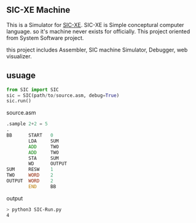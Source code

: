 ## SIC-XE Machine
This is a Simulator for [SIC-XE](https://en.wikipedia.org/wiki/Simplified_Instructional_Computer). SIC-XE is Simple conceptural computer language. so it's machine never exists for officially. This project oriented from System Software project.

this project includes Assembler, SIC machine Simulator, Debugger, web visualizer.

## usuage
```python
from SIC import SIC
sic = SIC(path/to/source.asm, debug=True)
sic.run()
```

source.asm
```asm
.sample 2+2 = 5
.
BB		START	0
		LDA		SUM
		ADD		TWO
		ADD		TWO
		STA		SUM
		WD		OUTPUT
SUM		RESW	1
TWO		WORD	2
OUTPUT	WORD	2
		END		BB
```

output
```bash
> python3 SIC-Run.py
4
```
